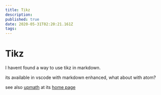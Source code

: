 ```yaml
---
title: Tikz
description: 
published: true
date: 2020-05-31T02:20:21.161Z
tags: 
---
```


# Tikz

I havent found a way to use tikz in markdown.

its available in vscode with markdown enhanced, what about with atom?


see also [upmath](/University/Documentation/Tikz/upmath) at its [home page](https://upmath.me/)